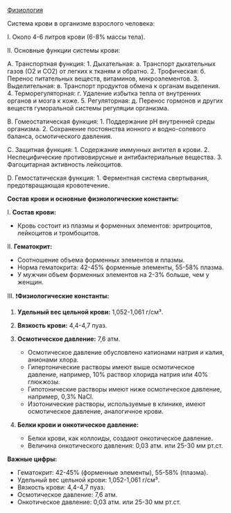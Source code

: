 [Физиология](🩸Физиология/Физиология.md)

Система крови в организме взрослого человека:

I. Около 4-6 литров крови (6-8% массы тела).

II. Основные функции системы крови:

   A. Транспортная функция:
      1. Дыхательная:
         а. Транспорт дыхательных газов (О2 и СО2) от легких к тканям и обратно.
      2. Трофическая:
         б. Перенос питательных веществ, витаминов, микроэлементов.
      3. Выделительная:
         в. Транспорт продуктов обмена к органам выделения.
      4. Терморегуляторная:
         г. Удаление избытка тепла от внутренних органов и мозга к коже.
      5. Регуляторная:
         д. Перенос гормонов и других веществ гуморальной системы регуляции организма.

   B. Гомеостатическая функция:
      1. Поддержание рН внутренней среды организма.
      2. Сохранение постоянства ионного и водно-солевого баланса, осмотического давления.

   C. Защитная функция:
      1. Содержание иммунных антител в крови.
      2. Неспецифические противовирусные и антибактериальные вещества.
      3. Фагоцитарная активность лейкоцитов.

   D. Гемостатическая функция:
      1. Ферментная система свертывания, предотвращающая кровотечение.





**Состав крови и основные физиологические константы:**

I. **Состав крови:**
   - Кровь состоит из плазмы и форменных элементов: эритроцитов, лейкоцитов и тромбоцитов.
  
II. **Гематокрит:**
   - Соотношение объема форменных элементов и плазмы.
   - Норма гематокрита: 42-45% форменные элементы, 55-58% плазма.
   - У мужчин объем форменных элементов на 2-3% больше, чем у женщин.

III. ❗**Физиологические константы:**
   1. **Удельный вес цельной крови:** 1,052-1,061 г/см³.
   2. **Вязкость крови:** 4,4-4,7 пуаз.
   3. **Осмотическое давление:** 7,6 атм.
      - Осмотическое давление обусловлено катионами натрия и калия, анионами хлора.
      - Гипертонические растворы имеют выше осмотическое давление, например, 10% раствор хлорида натрия или 40% глюкжозы.
      - Гипотонические растворы имеют ниже осмотическое давление, например, 0,3% NaCl.
      - Изотонические растворы, используемые в клинике, имеют осмотическое давление, аналогичное крови.

   4. **Белки крови и онкотическое давление:**
      - Белки крови, как коллоиды, создают онкотическое давление.
      - Величина онкотического давления: 0,03 атм. или 25-30 мм рт.ст.

**Важные цифры:**
   - Гематокрит: 42-45% (форменные элементы), 55-58% (плазма).
   - Удельный вес цельной крови: 1,052-1,061 г/см³.
   - Вязкость крови: 4,4-4,7 пуаз.
   - Осмотическое давление: 7,6 атм.
   - Онкотическое давление: 0,03 атм. или 25-30 мм рт.ст.